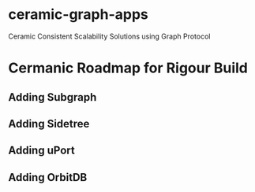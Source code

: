 # ceramic-graph-apps
Ceramic Consistent Scalability Solutions using Graph Protocol

Cermanic Roadmap for Rigour Build
=================================

## Adding Subgraph

## Adding Sidetree

## Adding uPort

## Adding OrbitDB
